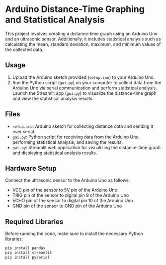 # Arduino Distance-Time Graphing and Statistical Analysis

This project involves creating a distance-time graph using an Arduino Uno and an ultrasonic sensor. Additionally, it includes statistical analysis such as calculating the mean, standard deviation, maximum, and minimum values of the collected data.

## Usage

1. Upload the Arduino sketch provided (`setup.ino`) to your Arduino Uno.
2. Run the Python script (`gui.py`) on your computer to collect data from the Arduino Uno via serial communication and perform statistical analysis.
   Launch the Streamlit app (`gui.py`) to visualize the distance-time graph and view the statistical analysis results.

## Files

- `setup.ino`: Arduino sketch for collecting distance data and sending it over serial.
- `gui.py`: Python script for receiving data from the Arduino Uno, performing statistical analysis, and saving the results.
- `gui.py`: Streamlit web application for visualizing the distance-time graph and displaying statistical analysis results.

## Hardware Setup

Connect the ultrasonic sensor to the Arduino Uno as follows:

- VCC pin of the sensor to 5V pin of the Arduino Uno
- TRIG pin of the sensor to digital pin 9 of the Arduino Uno
- ECHO pin of the sensor to digital pin 10 of the Arduino Uno
- GND pin of the sensor to GND pin of the Arduino Uno

## Required Libraries

Before running the code, make sure to install the necessary Python libraries:

```bash
pip install pandas
pip install streamlit
pip install pyserial







